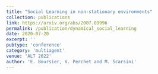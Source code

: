 ```yaml
---
title: "Social Learning in non-stationary environments"
collection: publications
link: https://arxiv.org/abs/2007.09996
permalink: /publication/dynamical_social_learning
date: 2020-07-20
excerpt: ''
pubtype: 'conference'
category: 'multiagent'
venue: 'ALT 2022'
author: 'E. Boursier, V. Perchet and M. Scarsini'
---
```

